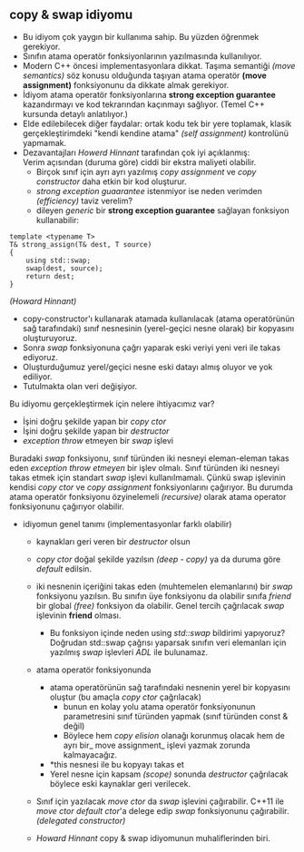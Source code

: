 ## copy & swap idiyomu

+ Bu idiyom çok yaygın bir kullanıma sahip. Bu yüzden öğrenmek gerekiyor.
+ Sınıfın atama operatör fonksiyonlarının yazılmasında kullanılıyor.
+ Modern C++ öncesi implementasyonlara dikkat. 
Taşıma semantiği _(move semantics)_ söz konusu olduğunda taşıyan atama operatör __(move assignment)__ fonksiyonunu da dikkate almak gerekiyor.
+ İdiyom atama operatör fonksiyonlarına __strong exception guarantee__ kazandırmayı ve kod tekrarından kaçınmayı sağlıyor. (Temel C++ kursunda detaylı anlatılıyor.)
+ Elde edilebilecek diğer faydalar: ortak kodu tek bir yere toplamak, klasik gerçekleştirimdeki  "kendi kendine atama" _(self assignment)_ kontrolünü yapmamak.
+ Dezavantajları _Howerd Hinnant_ tarafından çok iyi açıklanmış: <br>
Verim açısından (duruma göre) ciddi bir ekstra maliyeti olabilir. 
  + Birçok  sınıf için ayrı ayrı yazılmış _copy assignment_ ve _copy constructor_ daha etkin bir kod oluşturur. 
  + _strong exception guaarantee_ istenmiyor ise neden verimden _(efficiency)_ taviz verelim?
  + dileyen _generic_ bir **strong exception guarantee** sağlayan fonksiyon kullanabilir:

```
template <typename T>
T& strong_assign(T& dest, T source)
{
	using std::swap;
	swap(dest, source);
	return dest;
}
```` 
_(Howard Hinnant)_

+ copy-constructor'ı kullanarak atamada kullanılacak (atama operatörünün sağ tarafındaki) sınıf nesnesinin (yerel-geçici nesne olarak) bir kopyasını oluşturuyoruz.
+ Sonra _swap_ fonksiyonuna çağrı yaparak eski veriyi yeni veri ile takas ediyoruz.
+ Oluşturduğumuz yerel/geçici nesne eski datayı almış oluyor ve yok ediliyor.
+ Tutulmakta olan veri değişiyor.

Bu idiyomu gerçekleştirmek için nelere ihtiyacımız var?
+ İşini doğru şekilde yapan bir _copy ctor_
+ İşini doğru şekilde yapan bir _destructor_
+ _exception throw_ etmeyen bir _swap_ işlevi

Buradaki _swap_ fonksiyonu, sınıf türünden iki nesneyi eleman-eleman takas eden _exception throw etmeyen_ bir işlev olmalı.
Sınıf türünden iki nesneyi takas etmek için standart _swap_ işlevi kullanılmamalı. 
Çünkü swap işlevinin kendisi _copy ctor_ ve _copy assignment_ fonksiyonlarını çağırıyor.
Bu durumda atama operatör fonksiyonu özyinelemeli _(recursive)_ olarak atama operator fonksiyonunu çağırıyor olabilir.

+ idiyomun genel tanımı (implementasyonlar farklı olabilir)
  + kaynakları geri veren bir _destructor_ olsun
  + _copy ctor_ doğal şekilde yazılsın _(deep - copy)_ ya da duruma göre _default_ edilsin.
  + iki nesnenin içeriğini takas eden (muhtemelen elemanlarını) bir _swap_ fonksiyonu yazılsın. Bu sınıfın üye fonksiyonu da olabilir sınıfa _friend_ bir global _(free)_ fonksiyon da olabilir. 
Genel tercih çağrılacak _swap_ işlevinin __friend__ olması. 
    + Bu fonksiyon içinde neden using _std::swap_ bildirimi yapıyoruz? 
      Doğrudan std::swap çağrısı yaparsak sınıfın veri elemanları için yazılmış _swap_ işlevleri _ADL_ ile bulunamaz.
  + atama operatör fonksiyonunda 
    + atama operatörünün sağ tarafındaki nesnenin yerel bir kopyasını oluştur (bu amaçla _copy ctor_ çağrılacak) 
      + bunun en kolay yolu atama operatör fonksiyonunun parametresini sınıf türünden yapmak (sınıf türünden const & değil)
      + Böylece hem _copy elision_ olanağı korunmuş olacak hem de ayrı bir_ move assignment_ işlevi yazmak zorunda kalmayacağız.
    + *this nesnesi ile bu kopyayı takas et
    + Yerel nesne için kapsam _(scope)_ sonunda _destructor_ çağrılacak böylece eski kaynaklar geri verilecek.
 
  + Sınıf için yazılacak _move ctor_ da _swap_ işlevini çağırabilir. 
   C++11 ile _move ctor_ _default ctor_'a delege edip _swap_ fonksiyonunu çağırabilir. _(delegated constructor)_

  + _Howard Hinnant_ copy & swap idiyomunun muhaliflerinden biri.
